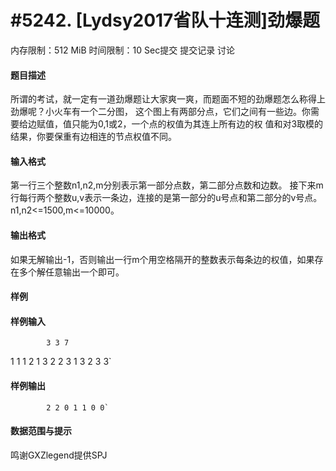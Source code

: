 
# #5242. [Lydsy2017省队十连测]劲爆题 
内存限制：512 MiB 时间限制：10 Sec提交 提交记录 讨论
#### 题目描述
所谓的考试，就一定有一道劲爆题让大家爽一爽，而题面不短的劲爆题怎么称得上劲爆呢？小火车有一个二分图，
这个图上有两部分点，它们之间有一些边。你需要给边赋值，值只能为0,1或2，一个点的权值为其连上所有边的权
值和对3取模的结果，你要保重有边相连的节点权值不同。


#### 输入格式
第一行三个整数n1,n2,m分别表示第一部分点数，第二部分点数和边数。
接下来m行每行两个整数u,v表示一条边，连接的是第一部分的u号点和第二部分的v号点。
n1,n2<=1500,m<=10000。


#### 输出格式
如果无解输出-1，否则输出一行m个用空格隔开的整数表示每条边的权值，如果存在多个解任意输出一个即可。


#### 样例

#### 样例输入

			3 3 7
1 1
1 2
1 3
2 2
3 1
3 2
3 3`
#### 样例输出

			2 2 0 1 1 0 0`
#### 数据范围与提示

鸣谢GXZlegend提供SPJ